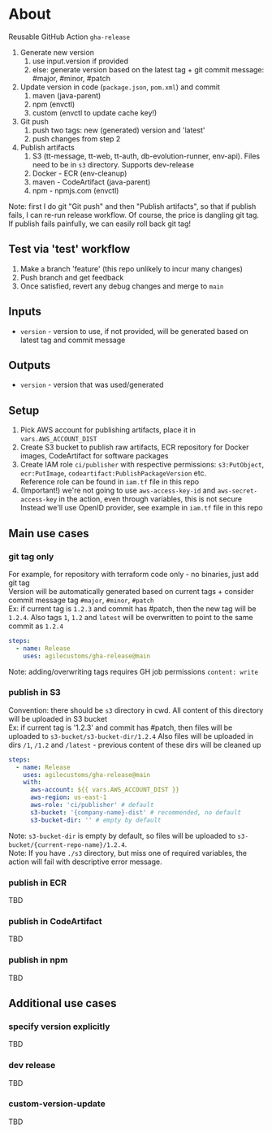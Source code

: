# About
Reusable GitHub Action `gha-release`
1. Generate new version
   1. use input.version if provided
   2. else: generate version based on the latest tag + git commit message: #major, #minor, #patch
2. Update version in code (`package.json`, `pom.xml`) and commit
   1. maven (java-parent)
   2. npm (envctl)
   3. custom (envctl to update cache key!)
3. Git push
   1. push two tags: new (generated) version and 'latest'
   2. push changes from step 2
4. Publish artifacts
   1. S3 (tt-message, tt-web, tt-auth, db-evolution-runner, env-api). Files need to be in `s3` directory. Supports dev-release
   2. Docker - ECR (env-cleanup)
   3. maven - CodeArtifact (java-parent)
   4. npm - npmjs.com (envctl)

Note: first I do git "Git push" and then "Publish artifacts", so that if publish fails, I can re-run release workflow.
Of course, the price is dangling git tag. If publish fails painfully, we can easily roll back git tag!

## Test via 'test' workflow
1. Make a branch 'feature' (this repo unlikely to incur many changes)
2. Push branch and get feedback
3. Once satisfied, revert any debug changes and merge to `main` 

## Inputs
- `version` - version to use, if not provided, will be generated based on latest tag and commit message

## Outputs
- `version` - version that was used/generated

## Setup
1. Pick AWS account for publishing artifacts, place it in `vars.AWS_ACCOUNT_DIST`
2. Create S3 bucket to publish raw artifacts, ECR repository for Docker images, CodeArtifact for software packages
3. Create IAM role `ci/publisher` with respective permissions: `s3:PutObject`, `ecr:PutImage`, `codeartifact:PublishPackageVersion` etc.<br>
   Reference role can be found in `iam.tf` file in this repo
4. (Important!) we're not going to use `aws-access-key-id` and `aws-secret-access-key` in the action, even through variables, this is not secure
   Instead we'll use OpenID provider, see example in `iam.tf` file in this repo

## Main use cases

### git tag only
For example, for repository with terraform code only - no binaries, just add git tag<br>
Version will be automatically generated based on current tags + consider commit message tag `#major`, `#minor`, `#patch`<br>
Ex: if current tag is `1.2.3` and commit has #patch, then the new tag will be `1.2.4`.
Also tags `1`, `1.2` and `latest` will be overwritten to point to the same commit as `1.2.4`
```yaml
steps:
  - name: Release
    uses: agilecustoms/gha-release@main
```
Note: adding/overwriting tags requires GH job permissions `content: write`

### publish in S3
Convention: there should be `s3` directory in cwd. All content of this directory will be uploaded in S3 bucket<br>
Ex: if current tag is '1.2.3' and commit has #patch, then files will be uploaded to `s3-bucket/s3-bucket-dir/1.2.4`
Also files will be uploaded in dirs `/1`, `/1.2` and `/latest` - previous content of these dirs will be cleaned up
```yaml
steps:
  - name: Release
    uses: agilecustoms/gha-release@main
    with:
      aws-account: ${{ vars.AWS_ACCOUNT_DIST }}
      aws-region: us-east-1
      aws-role: 'ci/publisher' # default
      s3-bucket: '{company-name}-dist' # recommended, no default
      s3-bucket-dir: '' # empty by default
```
Note: `s3-bucket-dir` is empty by default, so files will be uploaded to `s3-bucket/{current-repo-name}/1.2.4`.<br>
Note: If you have `./s3` directory, but miss one of required variables, the action will fail with descriptive error message.<br>

### publish in ECR
TBD

### publish in CodeArtifact
TBD

### publish in npm
TBD



## Additional use cases

### specify version explicitly
TBD

### dev release
TBD

### custom-version-update
TBD

